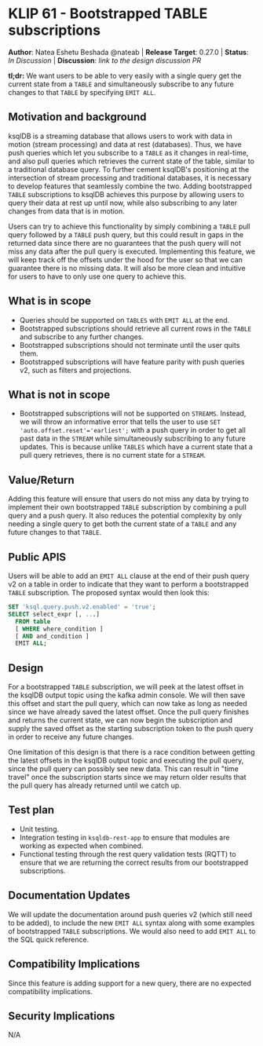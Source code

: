 # KLIP 61 - Bootstrapped TABLE subscriptions

**Author**: Natea Eshetu Beshada @nateab |
**Release Target**: 0.27.0 |
**Status**: _In Discussion_ |
**Discussion**: _link to the design discussion PR_

**tl;dr:** We want users to be able to very easily with a single query get the current state from a `TABLE` and 
simultaneously subscribe to any future changes to that `TABLE` by specifying `EMIT ALL`.

## Motivation and background

ksqlDB is a streaming database that allows users to work with data in motion (stream processing) and data at rest (databases).
Thus, we have push queries which let you subscribe to a `TABLE` as it changes in real-time, and also pull 
queries which retrieves the current state of the table, similar to a traditional database query. To further cement ksqlDB's
positioning at the intersection of stream processing and traditional databases, it is necessary to develop features that 
seamlessly combine the two. Adding bootstrapped `TABLE` subscriptions to ksqlDB achieves this purpose by allowing users to query their 
data at rest up until now, while also subscribing to any later changes from data that is in motion. 

Users can try to achieve this functionality by simply combining a `TABLE` pull query followed by a `TABLE` push query, but this 
could result in gaps in the returned data since there are no guarantees that the push query will not miss any data after the 
pull query is executed. Implementing this feature, we will keep track off the offsets under the hood for the user so that 
we can guarantee there is no missing data. It will also be more clean and intuitive for users to have to only use one query
to achieve this.

## What is in scope

- Queries should be supported on `TABLES` with `EMIT ALL` at the end.
- Bootstrapped subscriptions should retrieve all current rows in the `TABLE` and subscribe to any further changes.
- Bootstrapped subscriptions should not terminate until the user quits them.
- Bootstrapped subscriptions will have feature parity with push queries v2, such as filters and projections.

## What is not in scope

- Bootstrapped subscriptions will not be supported on `STREAMS`. Instead, we will throw an informative error that tells the
user to use `SET 'auto.offset.reset'='earliest';` with a push query in order to get all past data in the `STREAM` while 
simultaneously subscribing to any future updates. This is because unlike `TABLES` which have a current state that a pull query retrieves,
there is no current state for a `STREAM`. 

## Value/Return

Adding this feature will ensure that users do not miss any data by trying to implement their own bootstrapped `TABLE` 
subscription by combining a pull query and a push query. It also reduces the potential complexity by only needing a single
query to get both the current state of a `TABLE` and any future changes to that `TABLE`.

## Public APIS

Users will be able to add an `EMIT ALL` clause at the end of their push query v2 on a table in order to indicate that they
want to perform a bootstrapped `TABLE` subscription. The proposed syntax would then look this:

```SQL
SET 'ksql.query.push.v2.enabled' = 'true';
SELECT select_expr [, ...]                 
  FROM table
  [ WHERE where_condition ]
  [ AND and_condition ]
  EMIT ALL;
```

## Design

For a bootstrapped `TABLE` subscription, we will peek at the latest offset in the ksqlDB output topic using the kafka admin
console. We will then save this offset and start the pull query, which can now take as long as needed since we have already
saved the latest offset. Once the pull query finishes and returns the current state, we can now begin the subscription 
and supply the saved offset as the starting subscription token to the push query in order to receive any future changes.

One limitation of this design is that there is a race condition between getting the latest offsets in the ksqlDB output 
topic and executing the pull query, since the pull query can possibly see new data. This can result in "time travel" 
once the subscription starts since we may return older results that the pull query has already returned until we catch up.

## Test plan

- Unit testing.
- Integration testing in `ksqldb-rest-app` to ensure that modules are working as expected when combined.
- Functional testing through the rest query validation tests (RQTT) to ensure that we are returning the correct results 
from our bootstrapped subscriptions.

## Documentation Updates

We will update the documentation around push queries v2 (which still need to be added), to include the new `EMIT ALL` syntax
along with some examples of bootstrapped `TABLE` subscriptions. We would also need to add `EMIT ALL` to the SQL quick reference. 

## Compatibility Implications

Since this feature is adding support for a new query, there are no expected compatibility implications.

## Security Implications

N/A
